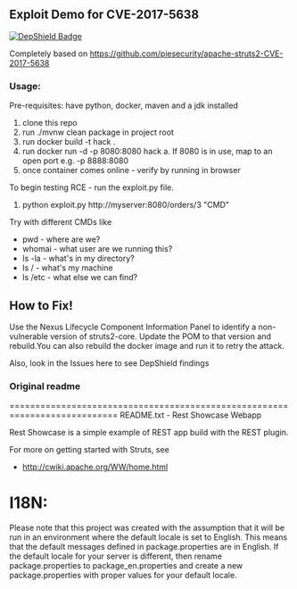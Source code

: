 ## Exploit Demo for CVE-2017-5638
[![DepShield Badge](https://depshield.sonatype.org/badges/CMYanko/struts2-rce/depshield.svg)](https://depshield.github.io)

Completely based on https://github.com/piesecurity/apache-struts2-CVE-2017-5638

### Usage:
Pre-requisites: have python, docker, maven and a jdk installed

1. clone this repo
1. run ./mvnw clean package in project root
1. run docker build -t hack \.
1. run docker run -d -p 8080:8080 hack
  a. If 8080 is in use, map to an open port e.g. -p 8888:8080
1. once container comes online - verify by running in browser

To begin testing RCE - run the exploit.py file. 

1. python exploit.py http://myserver:8080/orders/3 "CMD" 

Try with different CMDs like
* pwd - where are we?
* whomai - what user are we running this?
* ls -la - what's in my directory?
* ls / - what's my machine
* ls /etc - what else we can find?

## How to Fix!
Use the Nexus Lifecycle Component Information Panel to identify a non-vulnerable version of struts2-core. 
Update the POM to that version and rebuild.You can also rebuild the docker image and run it to retry the attack.

Also, look in the Issues here to see DepShield findings


### Original readme
===========================================================================
README.txt - Rest Showcase Webapp

Rest Showcase is a simple example of REST app build with the REST plugin.

For more on getting started with Struts, see 

* http://cwiki.apache.org/WW/home.html

I18N:
=====
Please note that this project was created with the assumption that it will be run
in an environment where the default locale is set to English. This means that
the default messages defined in package.properties are in English. If the default
locale for your server is different, then rename package.properties to package_en.properties
and create a new package.properties with proper values for your default locale.
